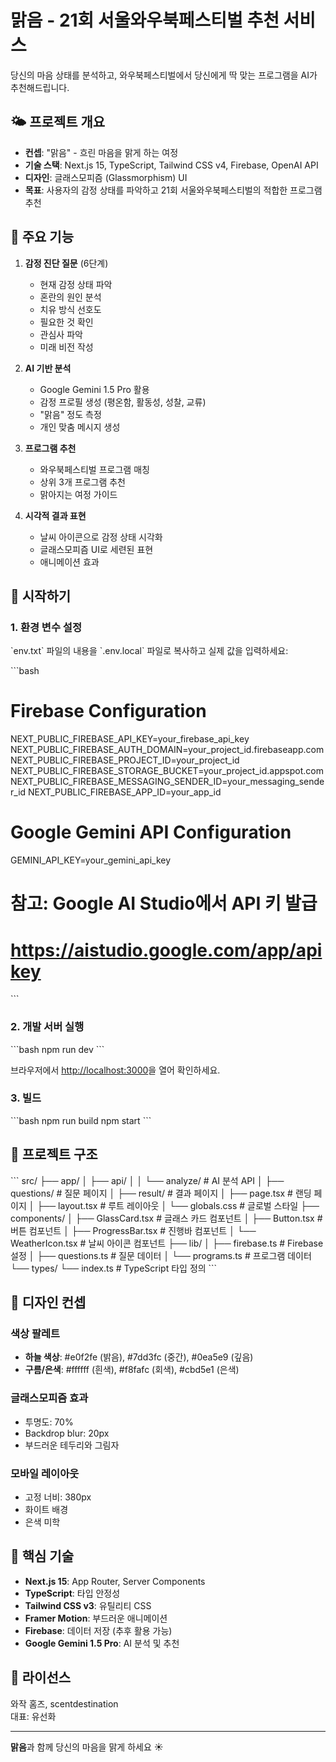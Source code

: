 # 맑음 - 21회 서울와우북페스티벌 추천 서비스

당신의 마음 상태를 분석하고, 와우북페스티벌에서 당신에게 딱 맞는 프로그램을 AI가 추천해드립니다.

## 🌤️ 프로젝트 개요

- **컨셉**: "맑음" - 흐린 마음을 맑게 하는 여정
- **기술 스택**: Next.js 15, TypeScript, Tailwind CSS v4, Firebase, OpenAI API
- **디자인**: 글래스모피즘 (Glassmorphism) UI
- **목표**: 사용자의 감정 상태를 파악하고 21회 서울와우북페스티벌의 적합한 프로그램 추천

## 🎨 주요 기능

1. **감정 진단 질문** (6단계)
   - 현재 감정 상태 파악
   - 혼란의 원인 분석
   - 치유 방식 선호도
   - 필요한 것 확인
   - 관심사 파악
   - 미래 비전 작성

2. **AI 기반 분석**
   - Google Gemini 1.5 Pro 활용
   - 감정 프로필 생성 (평온함, 활동성, 성찰, 교류)
   - "맑음" 정도 측정
   - 개인 맞춤 메시지 생성

3. **프로그램 추천**
   - 와우북페스티벌 프로그램 매칭
   - 상위 3개 프로그램 추천
   - 맑아지는 여정 가이드

4. **시각적 결과 표현**
   - 날씨 아이콘으로 감정 상태 시각화
   - 글래스모피즘 UI로 세련된 표현
   - 애니메이션 효과

## 🚀 시작하기

### 1. 환경 변수 설정

\`env.txt\` 파일의 내용을 \`.env.local\` 파일로 복사하고 실제 값을 입력하세요:

\`\`\`bash
# Firebase Configuration
NEXT_PUBLIC_FIREBASE_API_KEY=your_firebase_api_key
NEXT_PUBLIC_FIREBASE_AUTH_DOMAIN=your_project_id.firebaseapp.com
NEXT_PUBLIC_FIREBASE_PROJECT_ID=your_project_id
NEXT_PUBLIC_FIREBASE_STORAGE_BUCKET=your_project_id.appspot.com
NEXT_PUBLIC_FIREBASE_MESSAGING_SENDER_ID=your_messaging_sender_id
NEXT_PUBLIC_FIREBASE_APP_ID=your_app_id

# Google Gemini API Configuration
GEMINI_API_KEY=your_gemini_api_key

# 참고: Google AI Studio에서 API 키 발급
# https://aistudio.google.com/app/apikey
\`\`\`

### 2. 개발 서버 실행

\`\`\`bash
npm run dev
\`\`\`

브라우저에서 [http://localhost:3000](http://localhost:3000)을 열어 확인하세요.

### 3. 빌드

\`\`\`bash
npm run build
npm start
\`\`\`

## 📁 프로젝트 구조

\`\`\`
src/
├── app/
│   ├── api/
│   │   └── analyze/          # AI 분석 API
│   ├── questions/            # 질문 페이지
│   ├── result/               # 결과 페이지
│   ├── page.tsx              # 랜딩 페이지
│   ├── layout.tsx            # 루트 레이아웃
│   └── globals.css           # 글로벌 스타일
├── components/
│   ├── GlassCard.tsx         # 글래스 카드 컴포넌트
│   ├── Button.tsx            # 버튼 컴포넌트
│   ├── ProgressBar.tsx       # 진행바 컴포넌트
│   └── WeatherIcon.tsx       # 날씨 아이콘 컴포넌트
├── lib/
│   ├── firebase.ts           # Firebase 설정
│   ├── questions.ts          # 질문 데이터
│   └── programs.ts           # 프로그램 데이터
└── types/
    └── index.ts              # TypeScript 타입 정의
\`\`\`

## 🎨 디자인 컨셉

### 색상 팔레트
- **하늘 색상**: #e0f2fe (밝음), #7dd3fc (중간), #0ea5e9 (깊음)
- **구름/은색**: #ffffff (흰색), #f8fafc (회색), #cbd5e1 (은색)

### 글래스모피즘 효과
- 투명도: 70%
- Backdrop blur: 20px
- 부드러운 테두리와 그림자

### 모바일 레이아웃
- 고정 너비: 380px
- 화이트 배경
- 은색 미학

## 🔑 핵심 기술

- **Next.js 15**: App Router, Server Components
- **TypeScript**: 타입 안정성
- **Tailwind CSS v3**: 유틸리티 CSS
- **Framer Motion**: 부드러운 애니메이션
- **Firebase**: 데이터 저장 (추후 활용 가능)
- **Google Gemini 1.5 Pro**: AI 분석 및 추천

## 📝 라이선스

와작 홈즈, scentdestination  
대표: 유선화

---

**맑음**과 함께 당신의 마음을 맑게 하세요 ☀️
